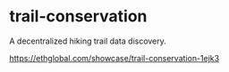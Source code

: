 # trail-conservation
A decentralized hiking trail data discovery.


https://ethglobal.com/showcase/trail-conservation-1ejk3
